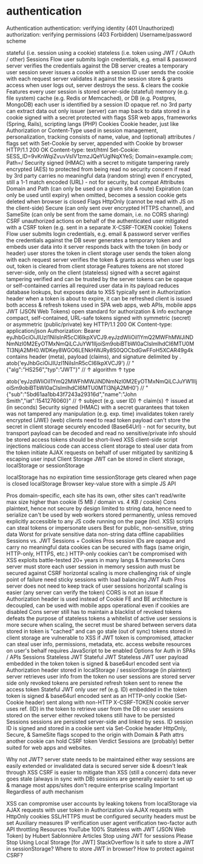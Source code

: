 # authentication

Authentication
authentication: verifying identity (401 Unauthorized)
authorization: verifying permissions (403 Forbidden)
Username/password scheme

stateful (i.e. session using a cookie)
stateless (i.e. token using JWT / OAuth / other)
Sessions
Flow
user submits login credentials, e.g. email & password
server verifies the credentials against the DB
server creates a temporary user session
sever issues a cookie with a session ID
user sends the cookie with each request
server validates it against the session store & grants access
when user logs out, server destroys the sess. & clears the cookie
Features
every user session is stored server-side (stateful)
memory (e.g. file system)
cache (e.g. Redis or Memcached), or
DB (e.g. Postgres, MongoDB)
each user is identified by a session ID
opaque ref.
no 3rd party can extract data out
only issuer (server) can map back to data
stored in a cookie
signed with a secret
protected with flags
SSR web apps, frameworks (Spring, Rails), scripting langs (PHP)
Cookies
Cookie header, just like Authorization or Content-Type
used in session management, personalization, tracking
consists of name, value, and (optional) attributes / flags
set with Set-Cookie by server, appended with Cookie by browser
HTTP/1.1 200 OK
Content-type: text/html
Set-Cookie: SESS_ID=9vKnWqiZvuvVsIV1zmzJQeYUgINqXYeS; Domain=example.com; Path=/
Security
signed (HMAC) with a secret to mitigate tampering
rarely encrypted (AES) to protected from being read
no security concern if read by 3rd party
carries no meaningful data (random string)
even if encrypted, still a 1-1 match
encoded (URL) - not for security, but compat
Attributes
Domain and Path (can only be used on a given site & route)
Expiration (can only be used until expiry)
when omitted, becomes a session cookie
gets deleted when browser is closed
Flags
HttpOnly (cannot be read with JS on the client-side)
Secure (can only sent over encrypted HTTPS channel), and
SameSite (can only be sent from the same domain, i.e. no CORS sharing)
CSRF
unauthorized actions on behalf of the authenticated user
mitigated with a CSRF token (e.g. sent in a separate X-CSRF-TOKEN cookie)
Tokens
Flow
user submits login credentials, e.g. email & password
server verifies the credentials against the DB
sever generates a temporary token and embeds user data into it
server responds back with the token (in body or header)
user stores the token in client storage
user sends the token along with each request
server verifies the token & grants access
when user logs out, token is cleared from client storage
Features
tokens are not stored server-side, only on the client (stateless)
signed with a secret against tampering
verified and can be trusted by the server
tokens can be opaque or self-contained
carries all required user data in its payload
reduces database lookups, but exposes data to XSS
typically sent in Authorization header
when a token is about to expire, it can be refreshed
client is issued both access & refresh tokens
used in SPA web apps, web APIs, mobile apps
JWT (JSON Web Tokens)
open standard for authorization & info exchange
compact, self-contained, URL-safe tokens
signed with symmetric (secret) or asymmetric (public/private) key
HTTP/1.1 200 OK
Content-type: application/json
Authorization: Bearer eyJhbGciOiJIUzI1NiIsInR5cCI6IkpXVCJ9.eyJzdWIiOiI1YmQ2MWFhMWJiNDNmNzI0M2EyOTMxNmQiLCJuYW1lIjoiSm9obiBTbWl0aCIsImlhdCI6MTU0MTI3NjA2MH0.WDKey8WGO6LENkHWJRy8S0QOCbdGwFFoH5XCAR49g4k
contains header (meta), payload (claims), and signature delimited by .
atob('eyJhbGciOiJIUzI1NiIsInR5cCI6IkpXVCJ9')
// "{"alg":"HS256","typ":"JWT"}"
//     ↑ algorithm   ↑ type

atob('eyJzdWIiOiI1YmQ2MWFhMWJiNDNmNzI0M2EyOTMxNmQiLCJuYW1lIjoiSm9obiBTbWl0aCIsImlhdCI6MTU0MTI3NjA2MH0')
// "{"sub":"5bd61aa1bb43f7243a29316d","name":"John Smith","iat":1541276060}"
//     ↑ subject (e.g. user ID)         ↑ claim(s)		    ↑ issued at (in seconds)
Security
signed (HMAC) with a secret
guarantees that token was not tampered
any manipulation (e.g. exp. time) invalidates token
rarely encrypted (JWE)
(web) clients need to read token payload
can't store the secret in client storage securely
encoded (Base64Url) - not for security, but transport
payload can be decoded and read
no sensitive/private info should be stored
access tokens should be short-lived
XSS
client-side script injections
malicious code can access client storage to
steal user data from the token
initiate AJAX requests on behalf of user
mitigated by sanitizing & escaping user input
Client Storage
JWT can be stored in client storage, localStorage or sessionStorage

localStorage has no expiration time
sessionStorage gets cleared when page is closed
localStorage
Browser key-value store with a simple JS API

Pros
domain-specific, each site has its own, other sites can't read/write
max size higher than cookie (5 MB / domain vs. 4 KB / cookie)
Cons
plaintext, hence not secure by design
limited to string data, hence need to serialize
can't be used by web workers
stored permanently, unless removed explicitly
accessible to any JS code running on the page (incl. XSS)
scripts can steal tokens or impersonate users
Best for
public, non-sensitive, string data
Worst for
private sensitive data
non-string data
offline capabilities
Sessions vs. JWT
Sessions + Cookies
Pros
session IDs are opaque and carry no meaningful data
cookies can be secured with flags (same origin, HTTP-only, HTTPS, etc.)
HTTP-only cookies can't be compromised with XSS exploits
battle-tested 20+ years in many langs & frameworks
Cons
server must store each user session in memory
session auth must be secured against CSRF
horizontal scaling is more challenging
risk of single point of failure
need sticky sessions with load balancing
JWT Auth
Pros
server does not need to keep track of user sessions
horizontal scaling is easier (any server can verify the token)
CORS is not an issue if Authorization header is used instead of Cookie
FE and BE architecture is decoupled, can be used with mobile apps
operational even if cookies are disabled
Cons
server still has to maintain a blacklist of revoked tokens
defeats the purpose of stateless tokens
a whitelist of active user sessions is more secure
when scaling, the secret must be shared between servers
data stored in token is "cached" and can go stale (out of sync)
tokens stored in client storage are vulnerable to XSS
if JWT token is compromised, attacker can
steal user info, permissions, metadata, etc.
access website resources on user's behalf
requires JavaScript to be enabled
Options for Auth in SPAs / APIs
Sessions
Stateless JWT
Stateful JWT
Stateless JWT
user payload embedded in the token
token is signed & base64url encoded
sent via Authorization header
stored in localStorage / sessionStorage (in plaintext)
server retrieves user info from the token
no user sessions are stored server side
only revoked tokens are persisted
refresh token sent to renew the access token
Stateful JWT
only user ref (e.g. ID) embedded in the token
token is signed & base64url encoded
sent as an HTTP-only cookie (Set-Cookie header)
sent along with non-HTTP X-CSRF-TOKEN cookie
server uses ref. (ID) in the token to retrieve user from the DB
no user sessions stored on the server either
revoked tokens still have to be persisted
Sessions
sessions are persisted server-side and linked by sess. ID
session ID is signed and stored in a cookie
sent via Set-Cookie header
HttpOnly, Secure, & SameSite flags
scoped to the origin with Domain & Path attrs
another cookie can hold CSRF token
Verdict
Sessions are (probably) better suited for web apps and websites.

Why not JWT?
server state needs to be maintained either way
sessions are easily extended or invalidated
data is secured server side & doesn't leak through XSS
CSRF is easier to mitigate than XSS (still a concern)
data never goes stale (always in sync with DB)
sessions are generally easier to set up & manage
most apps/sites don't require enterprise scaling
Important
Regardless of auth mechanism

XSS can compromise user accounts
by leaking tokens from localStorage
via AJAX requests with user token in Authorization
via AJAX requests with HttpOnly cookies
SSL/HTTPS must be configured
security headers must be set
Auxiliary measures
IP verification
user agent verification
two-factor auth
API throttling
Resources
YouTube
100% Stateless with JWT (JSON Web Token) by Hubert Sablonnière
Articles
Stop using JWT for sessions
Please Stop Using Local Storage [for JWT]
StackOverflow
Is it safe to store a JWT in sessionStorage?
Where to store JWT in browser? How to protect against CSRF?
